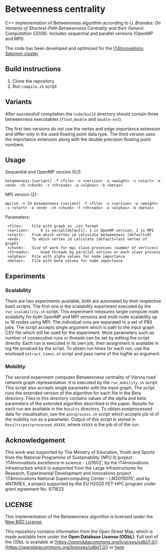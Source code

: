 # Betweenness centrality
C++ implementation of Betweenness algorithm according to *U. Brandes: On Variants of Shortest-Path Betweenness Centrality and their Generic Computation (2008)*.
Includes sequential and parallel versions (OpenMP and MPI).

The code has been developed and optimized for the [IT4Innovations Salomon cluster](https://docs.it4i.cz/salomon/hardware-overview/).

## Build instructions
1. Clone the repository
2. Run `compile.sh` script


## Variants
After successfull compilation the `Code/build` directory should contain three betweenness executables (`float`,`double` and `double-ext`).

The first two versions do not use the vertex and edge importance extension and differ only in the used floating point data type. The third version uses the importance extension along with the double precision floating point numbers.

## Usage

Sequential and OpenMP version (0,1):
```
betweenness-[variant] -f <file> -v <version> -w <weight> -s <start> -e <end> -ch <chunk> -t <threads> -a <alphas> -b <betas>
```

MPI version (2):
```
mpirun -n 24 betweenness-[variant] -f <file> -v <version> -w <weight> -s <start> -e <end> -ch <chunk> -t <threads> -a <alphas> -b <betas>
```

Parameters:
```
 <file>: 	File with graph in .csv format
 <version>: 	0 is serial[default], 1 is OpenMP version, 2 is MPI
 <start>: 	From which vertex id calculate betweenness [default=0]
 <end>: 	To which vertex id calculate [default=last vertex of graph]
 <chunk>: 	Size of work for mpi slave processes (number of vertices)
 <threads>: 	Used threads by parallel version or each slave process
 <alphas>: 	File with alpha values for node importance
 <betas>: 	File with beta values for node importance
```

## Experiments

### Scalability
There are two experiments available, both are automated by their respective bash scripts. The first one is the scalability experiment executed by the `run_scalability.sh` script. This experiment measures single compute node scalabilty for both OpenMP and MPI versions and multi node scalability up to 16 nodes using MPI. The individual runs are separated to a set of PBS jobs. The script accepts single argument which is path to the input graph CSV file which will be used for the experiment. More parameters such as number of consecutive runs or threads can be set by editing the script directly. Each run is executed in its own job, their assignment is available in log file prodced by the script. To obtain run times for each run, use the enclosed `extract_times.sh` script and pass name of the logfile as argument.

### Mobility
The second experiment computes Betweenness centrality of Vienna road network graph representation. It is executed by the `run_mobility.sh` script. This script also accepts single parameter with the input graph. The script runs the extended version of the algorithm for each file in the Beta directory. Files in this directory contains values of the alpha and beta parameters of the extended algorithm described in the paper. Results for each run are available in the `Results` directory. To obtain postprocessed data for visualisation, use the `postprocess.sh` script which accepts job id of the mobility run as a parameter. Output of this script is stored in `Results/postprocessed_XXXXX`, where `XXXXX` is the job id of the run.

## Acknowledgement
This work was supported by The Ministry of Education, Youth and Sports from the National Programme of Sustainability (NPU II) project ‘IT4Innovations excellence in science - LQ1602’, by the IT4Innovations infrastructure which is supported from the Large Infrastructures for Research, Experimental Development and Innovations project ‘IT4Innovations National Supercomputing Center – LM2015070’, and by ANTAREX, a project supported by the EU H2020 FET-HPC program under grant agreement  No. 671623.

## LICENSE
This implementation of the Betweenness algorithm is licensed under the [New BSD License](LICENSE.md).

This repository contains information from the Open Street Map, which is made available here under the **Open Database License (ODbL)**. Full text of the ODbL is available at [https://opendatacommons.org/licenses/odbl/1.0/](https://opendatacommons.org/licenses/odbl/1.0/) or [here](../LICENSE.ODBL.md).
